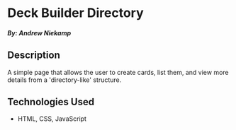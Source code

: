 # Deck Builder Directory

##### By: Andrew Niekamp

## Description

A simple page that allows the user to create cards, list them, and view more details from a 'directory-like' structure.

## Technologies Used

* HTML, CSS, JavaScript

